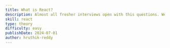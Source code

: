 ```yaml
---
title: What is React?
description: Almost all fresher interviews open with this questions. We cover possible follow-up questions as well.
skill: react
type: theory
difficulty: easy
publishDate: 2024-07-01
author: hruthik-reddy
---
```

